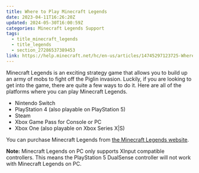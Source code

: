 ```yaml
---
title: Where to Play Minecraft Legends
date: 2023-04-11T16:26:20Z
updated: 2024-05-30T16:00:59Z
categories: Minecraft Legends Support
tags:
  - title_minecraft_legends
  - title_legends
  - section_27286537389453
link: https://help.minecraft.net/hc/en-us/articles/14745297123725-Where-to-Play-Minecraft-Legends
---
```


Minecraft Legends is an exciting strategy game that allows you to build up an army of mobs to fight off the Piglin invasion. Luckily, if you are looking to get into the game, there are quite a few ways to do it. Here are all of the platforms where you can play Minecraft Legends.

- Nintendo Switch
- PlayStation 4 (also playable on PlayStation 5)
- Steam
- Xbox Game Pass for Console or PC
- Xbox One (also playable on Xbox Series X\|S)

You can purchase Minecraft Legends from [the Minecraft Legends website](https://www.minecraft.net/en-us/store/legends-standard-edition).

**Note:** Minecraft Legends on PC only supports XInput compatible controllers. This means the PlayStation 5 DualSense controller will not work with Minecraft Legends on PC.
